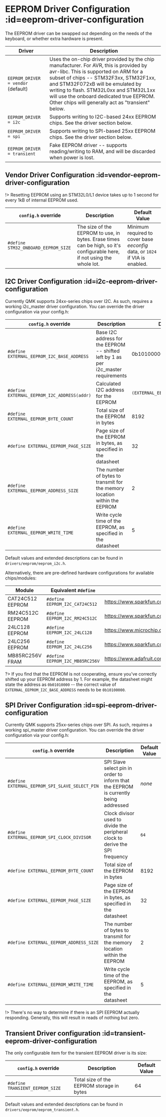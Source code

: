 # EEPROM Driver Configuration :id=eeprom-driver-configuration

The EEPROM driver can be swapped out depending on the needs of the keyboard, or whether extra hardware is present.

Driver                             | Description
-----------------------------------|---------------------------------------------------------------------------------------------------------------------------------------------------------------------------------------------------------------------------------------------------------------------------------------------------------------------------------------------------------
`EEPROM_DRIVER = vendor` (default) | Uses the on-chip driver provided by the chip manufacturer. For AVR, this is provided by avr-libc. This is supported on ARM for a subset of chips -- STM32F3xx, STM32F1xx, and STM32F072xB will be emulated by writing to flash. STM32L0xx and STM32L1xx will use the onboard dedicated true EEPROM. Other chips will generally act as "transient" below.
`EEPROM_DRIVER = i2c`              | Supports writing to I2C-based 24xx EEPROM chips. See the driver section below.
`EEPROM_DRIVER = spi`              | Supports writing to SPI-based 25xx EEPROM chips. See the driver section below.
`EEPROM_DRIVER = transient`        | Fake EEPROM driver -- supports reading/writing to RAM, and will be discarded when power is lost.

## Vendor Driver Configuration :id=vendor-eeprom-driver-configuration

!> Resetting EEPROM using an STM32L0/L1 device takes up to 1 second for every 1kB of internal EEPROM used.

`config.h` override                 | Description                                                                                                              | Default Value
------------------------------------|--------------------------------------------------------------------------------------------------------------------------|----------------------------------------------------------------------------
`#define STM32_ONBOARD_EEPROM_SIZE` | The size of the EEPROM to use, in bytes. Erase times can be high, so it's configurable here, if not using the whole lot. | Minimum required to cover base _eeconfig_ data, or `1024` if VIA is enabled.

## I2C Driver Configuration :id=i2c-eeprom-driver-configuration

Currently QMK supports 24xx-series chips over I2C. As such, requires a working i2c_master driver configuration. You can override the driver configuration via your config.h:

`config.h` override                         | Description                                                                         | Default Value
------------------------------------------- | ----------------------------------------------------------------------------------- | ------------------------------------
`#define EXTERNAL_EEPROM_I2C_BASE_ADDRESS`  | Base I2C address for the EEPROM -- shifted left by 1 as per i2c_master requirements | 0b10100000
`#define EXTERNAL_EEPROM_I2C_ADDRESS(addr)` | Calculated I2C address for the EEPROM                                               | `(EXTERNAL_EEPROM_I2C_BASE_ADDRESS)`
`#define EXTERNAL_EEPROM_BYTE_COUNT`        | Total size of the EEPROM in bytes                                                   | 8192
`#define EXTERNAL_EEPROM_PAGE_SIZE`         | Page size of the EEPROM in bytes, as specified in the datasheet                     | 32
`#define EXTERNAL_EEPROM_ADDRESS_SIZE`      | The number of bytes to transmit for the memory location within the EEPROM           | 2
`#define EXTERNAL_EEPROM_WRITE_TIME`        | Write cycle time of the EEPROM, as specified in the datasheet                       | 5

Default values and extended descriptions can be found in `drivers/eeprom/eeprom_i2c.h`.

Alternatively, there are pre-defined hardware configurations for available chips/modules:

Module           | Equivalent `#define`            | Source
-----------------|---------------------------------|------------------------------------------
CAT24C512 EEPROM | `#define EEPROM_I2C_CAT24C512`  | <https://www.sparkfun.com/products/14764>
RM24C512C EEPROM | `#define EEPROM_I2C_RM24C512C`  | <https://www.sparkfun.com/products/14764>
24LC128 EEPROM   | `#define EEPROM_I2C_24LC128`    | <https://www.microchip.com/wwwproducts/en/24LC128>
24LC256 EEPROM   | `#define EEPROM_I2C_24LC256`    | <https://www.sparkfun.com/products/525>
MB85RC256V FRAM  | `#define EEPROM_I2C_MB85RC256V` | <https://www.adafruit.com/product/1895>

?> If you find that the EEPROM is not cooperating, ensure you've correctly shifted up your EEPROM address by 1. For example, the datasheet might state the address as `0b01010000` -- the correct value of `EXTERNAL_EEPROM_I2C_BASE_ADDRESS` needs to be `0b10100000`.

## SPI Driver Configuration :id=spi-eeprom-driver-configuration

Currently QMK supports 25xx-series chips over SPI. As such, requires a working spi_master driver configuration. You can override the driver configuration via your config.h:

`config.h` override                            | Description                                                                          | Default Value
-----------------------------------------------|--------------------------------------------------------------------------------------|--------------
`#define EXTERNAL_EEPROM_SPI_SLAVE_SELECT_PIN` | SPI Slave select pin in order to inform that the EEPROM is currently being addressed | _none_
`#define EXTERNAL_EEPROM_SPI_CLOCK_DIVISOR`    | Clock divisor used to divide the peripheral clock to derive the SPI frequency        | `64`
`#define EXTERNAL_EEPROM_BYTE_COUNT`           | Total size of the EEPROM in bytes                                                    | 8192
`#define EXTERNAL_EEPROM_PAGE_SIZE`            | Page size of the EEPROM in bytes, as specified in the datasheet                      | 32
`#define EXTERNAL_EEPROM_ADDRESS_SIZE`         | The number of bytes to transmit for the memory location within the EEPROM            | 2
`#define EXTERNAL_EEPROM_WRITE_TIME`           | Write cycle time of the EEPROM, as specified in the datasheet                        | 5

!> There's no way to determine if there is an SPI EEPROM actually responding. Generally, this will result in reads of nothing but zero.

## Transient Driver configuration :id=transient-eeprom-driver-configuration

The only configurable item for the transient EEPROM driver is its size:

`config.h` override             | Description                               | Default Value
------------------------------- | ----------------------------------------- | -------------
`#define TRANSIENT_EEPROM_SIZE` | Total size of the EEPROM storage in bytes | 64

Default values and extended descriptions can be found in `drivers/eeprom/eeprom_transient.h`.
